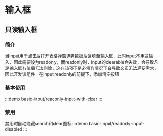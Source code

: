 # 输入框

## 只读输入框

### 简介

当input用于点击后打开表格弹窗选择数据后回填至输入框，此时input不用做输入，因此需要设为readonly，而readonly时，input的clearable会失效，会导致凡是输入框有值后无法删除，这在该项不是必填的情况下会导致交互无法满足需求，因此开发该组件，在input readonly的前提下，添加清空按钮

### 基本使用

:::demo
basic-input/readonly-input-with-clear
:::

### 禁用

禁用时自动隐藏search和clear图标
:::demo
basic-input/readonly-input-disabled
:::
